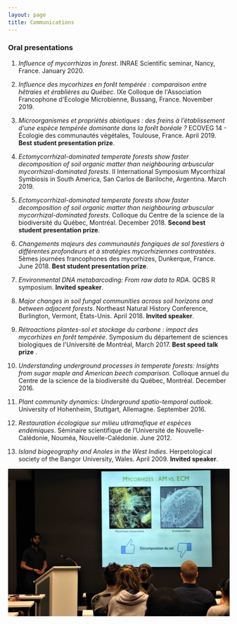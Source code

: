 ```yaml
---
layout: page
title: Communications
---
```


### Oral presentations

1. *Influence of mycorrhizas in forest*. INRAE Scientific seminar, Nancy, France. January 2020.

1. *Influence des mycorhizes en forêt tempérée : comparaison entre hêtraies et érablières au Québec*. IXe Colloque de l'Association Francophone d'Ecologie Microbienne, Bussang, France. November 2019.  

1. *Microorganismes et propriétés abiotiques : des freins à l’établissement d'une espèce tempérée dominante dans la forêt boréale ?* ECOVEG 14 - Écologie des communautés végétales, Toulouse, France. April 2019. **Best student presentation prize**.

1. *Ectomycorrhizal-dominated temperate forests show faster decomposition of soil organic matter than neighbouring arbuscular mycorrhizal-dominated forests*. II International Symposium Mycorrhizal Symbiosis in South America, San Carlos de Bariloche, Argentina. March 2019.  

1. *Ectomycorrhizal-dominated temperate forests show faster decomposition of soil organic matter than neighbouring arbuscular mycorrhizal-dominated forests*. Colloque du Centre de la science de la biodiversité du Québec, Montréal. December 2018. **Second best student presentation prize**.  

1. *Changements majeurs des communautés fongiques de sol forestiers à différentes profondeurs et à stratégies mycorhiziennes contrastées*. 5èmes journées francophones des mycorhizes, Dunkerque, France. June 2018. **Best student presentation prize**.  

2. *Environmental DNA metabarcoding: From raw data to RDA*. QCBS R symposium. **Invited speaker**.

3. *Major changes in soil fungal communities across soil horizons and between adjacent forests*. Northeast Natural History Conference, Burlington, Vermont, États-Unis. April 2018. **Invited speaker**.

4. *Rétroactions plantes-sol et stockage du carbone : impact des mycorhizes en forêt tempérée*. Symposium du département de sciences biologiques de l'Université de Montréal, March 2017. **Best speed talk prize** .

5. *Understanding underground processes in temperate forests: Insights from sugar maple and American beech comparison.* Colloque annuel du Centre de la science de la biodiversité du Québec, Montréal. December 2016.

6. *Plant community dynamics: Underground spatio-temporal outlook.* University of Hohenheim, Stuttgart, Allemagne. September 2016.

7. *Restauration écologique sur milieu utlramafique et espèces endémiques*. Séminaire scientifique de l’Université de Nouvelle-Calédonie, Nouméa, Nouvelle-Calédonie. June 2012.  

8. *Island biogeography and Anoles in the West Indies.* Herpetological society of the Bangor University, Wales. April 2009. **Invited speaker**.

![](/img/conf.jpg)
